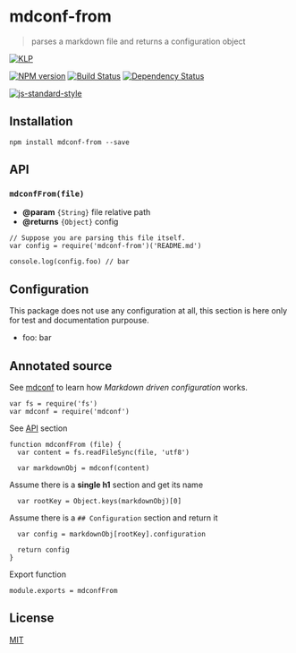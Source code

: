 # mdconf-from

> parses a markdown file and returns a configuration object

[![KLP](https://img.shields.io/badge/kiss-literate-orange.svg)](http://g14n.info/kiss-literate-programming)

[![NPM version](https://badge.fury.io/js/mdconf-from.svg)](http://badge.fury.io/js/mdconf-from) [![Build Status](https://travis-ci.org/fibo/mdconf-from.svg?branch=master)](https://travis-ci.org/fibo/mdconf-from?branch=master) [![Dependency Status](https://gemnasium.com/fibo/mdconf-from.svg)](https://gemnasium.com/fibo/mdconf-from)

[![js-standard-style](https://cdn.rawgit.com/feross/standard/master/badge.svg)](https://github.com/feross/standard)

## Installation

```
npm install mdconf-from --save
```

## API

### `mdconfFrom(file)`

* **@param** `{String}` file relative path
* **@returns** `{Object}` config

```
// Suppose you are parsing this file itself.
var config = require('mdconf-from')('README.md')

console.log(config.foo) // bar
```

## Configuration

This package does not use any configuration at all, this section is
here only for test and documentation purpouse.

* foo: bar

## Annotated source

See [mdconf][mdconf] to learn how *Markdown driven configuration* works.

    var fs = require('fs')
    var mdconf = require('mdconf')

See [API](#api) section

    function mdconfFrom (file) {
      var content = fs.readFileSync(file, 'utf8')

      var markdownObj = mdconf(content)

Assume there is a **single h1** section and get its name

      var rootKey = Object.keys(markdownObj)[0]

Assume there is a `## Configuration` section and return it

      var config = markdownObj[rootKey].configuration

      return config
    }

Export function

    module.exports = mdconfFrom

## License

[MIT](http://g14n.info/mit-license)

[mdconf]: https://github.com/tj/mdconf
